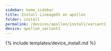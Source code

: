 ```yaml
---
sidebar: home_sidebar
title: Install LineageOS on apollon
folder: install
permalink: /devices/apollon/install/variant1
device: apollon_variant1
---
```

{% include templates/device_install.md %}
